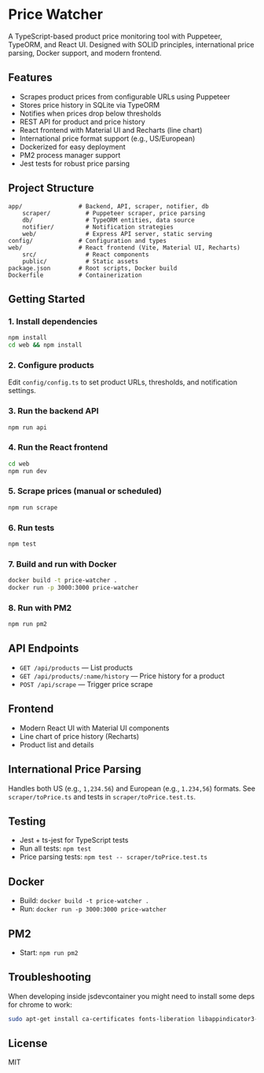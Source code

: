 
# Price Watcher

A TypeScript-based product price monitoring tool with Puppeteer, TypeORM, and React UI. Designed with SOLID principles, international price parsing, Docker support, and modern frontend.

## Features
- Scrapes product prices from configurable URLs using Puppeteer
- Stores price history in SQLite via TypeORM
- Notifies when prices drop below thresholds
- REST API for product and price history
- React frontend with Material UI and Recharts (line chart)
- International price format support (e.g., US/European)
- Dockerized for easy deployment
- PM2 process manager support
- Jest tests for robust price parsing

## Project Structure
```
app/                # Backend, API, scraper, notifier, db
	scraper/          # Puppeteer scraper, price parsing
	db/               # TypeORM entities, data source
	notifier/         # Notification strategies
	web/              # Express API server, static serving
config/             # Configuration and types
web/                # React frontend (Vite, Material UI, Recharts)
	src/              # React components
	public/           # Static assets
package.json        # Root scripts, Docker build
Dockerfile          # Containerization
```

## Getting Started

### 1. Install dependencies
```zsh
npm install
cd web && npm install
```

### 2. Configure products
Edit `config/config.ts` to set product URLs, thresholds, and notification settings.

### 3. Run the backend API
```zsh
npm run api
```

### 4. Run the React frontend
```zsh
cd web
npm run dev
```

### 5. Scrape prices (manual or scheduled)
```zsh
npm run scrape
```

### 6. Run tests
```zsh
npm test
```

### 7. Build and run with Docker
```zsh
docker build -t price-watcher .
docker run -p 3000:3000 price-watcher
```

### 8. Run with PM2
```zsh
npm run pm2
```

## API Endpoints
- `GET /api/products` — List products
- `GET /api/products/:name/history` — Price history for a product
- `POST /api/scrape` — Trigger price scrape

## Frontend
- Modern React UI with Material UI components
- Line chart of price history (Recharts)
- Product list and details

## International Price Parsing
Handles both US (e.g., `1,234.56`) and European (e.g., `1.234,56`) formats. See `scraper/toPrice.ts` and tests in `scraper/toPrice.test.ts`.

## Testing
- Jest + ts-jest for TypeScript tests
- Run all tests: `npm test`
- Price parsing tests: `npm test -- scraper/toPrice.test.ts`

## Docker
- Build: `docker build -t price-watcher .`
- Run: `docker run -p 3000:3000 price-watcher`

## PM2
- Start: `npm run pm2`

## Troubleshooting

When developing inside jsdevcontainer you might need to install some deps for chrome to work:

```zsh
sudo apt-get install ca-certificates fonts-liberation libappindicator3-1 libasound2 libatk-bridge2.0-0 libatk1.0-0 libc6 libcairo2 libcups2 libdbus-1-3 libexpat1 libfontconfig1 libgbm1 libgcc1 libglib2.0-0 libgtk-3-0 libnspr4 libnss3 libpango-1.0-0 libpangocairo-1.0-0 libstdc++6 libx11-6 libx11-xcb1 libxcb1 libxcomposite1 libxcursor1 libxdamage1 libxext6 libxfixes3 libxi6 libxrandr2 libxrender1 libxss1 libxtst6 lsb-release wget xdg-utils
```

## License
MIT

